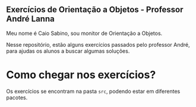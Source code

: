 ## Exercícios de Orientação a Objetos - Professor André Lanna

Meu nome é Caio Sabino, sou monitor de Orientação a Objetos.

Nesse repositório, estão alguns exercícios passados pelo professor André,
para ajudas os alunos a buscar algumas soluções. 

# Como chegar nos exercícios?

Os exercícios se encontram na pasta `src`, podendo estar em diferentes pacotes.


